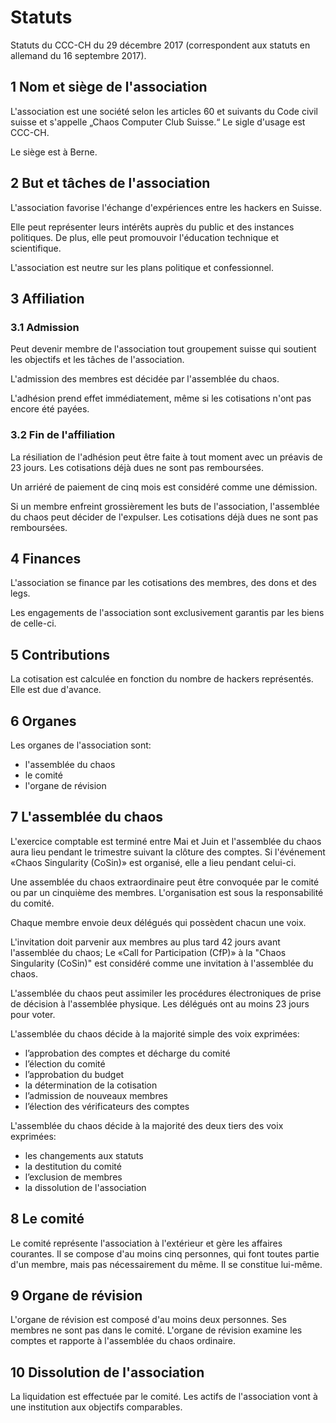 # Statuts

Statuts du CCC-CH du 29 décembre 2017 (correspondent aux statuts en allemand du 16 septembre 2017).

## 1 Nom et siège de l'association

L'association est une société selon les articles 60 et suivants du Code civil suisse et s'appelle „Chaos Computer Club Suisse.“ Le sigle d'usage est CCC-CH.

Le siège est à Berne.

## 2 But et tâches de l'association

L'association favorise l'échange d'expériences entre les hackers en Suisse.

Elle peut représenter leurs intérêts auprès du public et des instances politiques. De plus, elle peut promouvoir l'éducation technique et scientifique.

L'association est neutre sur les plans politique et confessionnel.

## 3 Affiliation

### 3.1 Admission

Peut devenir membre de l'association tout groupement suisse qui soutient les objectifs et les tâches de l'association.

L'admission des membres est décidée par l'assemblée du chaos.

L'adhésion prend effet immédiatement, même si les cotisations n'ont pas encore été payées.

### 3.2 Fin de l'affiliation

La résiliation de l'adhésion peut être faite à tout moment avec un préavis de 23 jours. Les cotisations déjà dues ne sont pas remboursées.

Un arriéré de paiement de cinq mois est considéré comme une démission.

Si un membre enfreint grossièrement les buts de l'association, l'assemblée du chaos peut décider de l'expulser. Les cotisations déjà dues ne sont pas remboursées.

## 4 Finances

L'association se finance par les cotisations des membres, des dons et des legs.

Les engagements de l'association sont exclusivement garantis par les biens de celle-ci.

## 5 Contributions

La cotisation est calculée en fonction du nombre de hackers représentés. Elle est due d'avance.

## 6 Organes

Les organes de l'association sont:

- l'assemblée du chaos
- le comité
- l'organe de révision

## 7 L'assemblée du chaos

L'exercice comptable est terminé entre Mai et Juin et l'assemblée du chaos aura lieu pendant le trimestre suivant la clôture des comptes. Si l'événement «Chaos Singularity (CoSin)» est organisé, elle a lieu pendant celui-ci.

Une assemblée du chaos extraordinaire peut être convoquée par le comité ou par un cinquième des membres. L'organisation est sous la responsabilité du comité.

Chaque membre envoie deux délégués qui possèdent chacun une voix.

L'invitation doit parvenir aux membres au plus tard 42 jours avant l'assemblée du chaos; Le «Call for Participation (CfP)» à la "Chaos Singularity (CoSin)" est considéré comme une invitation à l'assemblée du chaos.

L'assemblée du chaos peut assimiler les procédures électroniques de prise de décision à l'assemblée physique. Les délégués ont au moins 23 jours pour voter.

L'assemblée du chaos décide à la majorité simple des voix exprimées:

- l’approbation des comptes et décharge du comité
- l’élection du comité
- l’approbation du budget
- la détermination de la cotisation
- l’admission de nouveaux membres
- l’élection des vérificateurs des comptes

L'assemblée du chaos décide à la majorité des deux tiers des voix exprimées:

- les changements aux statuts
- la destitution du comité
- l’exclusion de membres
- la dissolution de l'association

## 8 Le comité

Le comité représente l'association à l'extérieur et gère les affaires courantes. Il se compose d'au moins cinq personnes, qui font toutes partie d'un membre, mais pas nécessairement du même. Il se constitue lui-même.


## 9 Organe de révision

L'organe de révision est composé d'au moins deux personnes. Ses membres ne sont pas dans le comité. L'organe de révision examine les comptes et rapporte à l'assemblée du chaos ordinaire.


## 10 Dissolution de l'association

La liquidation est effectuée par le comité. Les actifs de l'association vont à une institution aux objectifs comparables.

